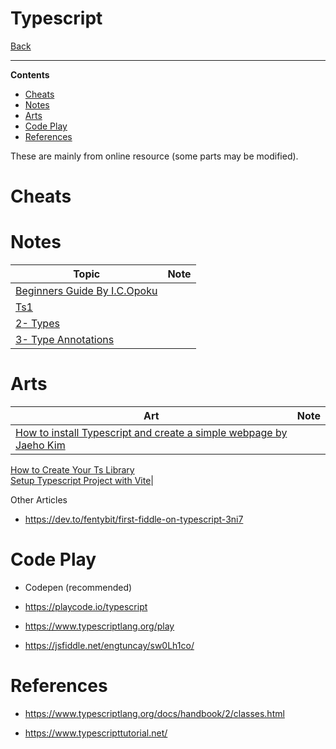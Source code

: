 
<h1>Typescript</h1>

[Back](../readme.md)

---

**Contents**

- [Cheats](#cheats)
- [Notes](#notes)
- [Arts](#arts)
- [Code Play](#code-play)
- [References](#references)

These are mainly from online resource (some parts may be modified).

# Cheats

# Notes

Topic                                            | Note
-------------------------------------------------|-----
[Beginners Guide By I.C.Opoku](./art-ts-beginners-guide.md) |
[Ts1](./notes/ts-01.md)                                |
[2- Types](./notes/ts-02-types.md)                       |
[3- Type Annotations](./notes/ts-03-type-annotations.md) |

# Arts

Art                                                                                                               | Note
------------------------------------------------------------------------------------------------------------------|-----
[How to install Typescript and create a simple webpage by Jaeho Kim](./arts/art-how-to-install-ts-project-web.md) |
[How to Create Your Ts Library](./arts/art-how-to-create-your-ts-lib.md)                                      
[Setup Typescript Project with Vite](./arts/art-setup-typescript-project-with-vite.md)|


Other Articles

- https://dev.to/fentybit/first-fiddle-on-typescript-3ni7


# Code Play

- Codepen (recommended)

- https://playcode.io/typescript

- https://www.typescriptlang.org/play

- https://jsfiddle.net/engtuncay/sw0Lh1co/

# References

- https://www.typescriptlang.org/docs/handbook/2/classes.html

- https://www.typescripttutorial.net/




